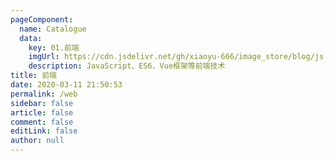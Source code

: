 ```yaml
---
pageComponent: 
  name: Catalogue
  data: 
    key: 01.前端
    imgUrl: https://cdn.jsdelivr.net/gh/xiaoyu-666/image_store/blog/js.jpg
    description: JavaScript、ES6、Vue框架等前端技术
title: 前端
date: 2020-03-11 21:50:53
permalink: /web
sidebar: false
article: false
comment: false
editLink: false
author: null
---
```


